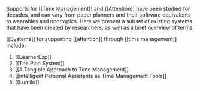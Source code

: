 Supports for [[Time Management]] and [[Attention]] have been studied for decades, and can vary from paper planners and their software equivalents to wearables and nootropics. Here we present a subset of existing systems that have been created by researchers, as well as a brief overview of terms.

[[Systems]] for supporting [[attention]] through [[time management]] include:
1. [[LearnerExp]]
2. [[The Plan System]]
3. [[A Tangible Approach to Time Management]]
4. [[Intelligent Personal Assistants as Time Management Tools]]
5. [[Lumilo]]